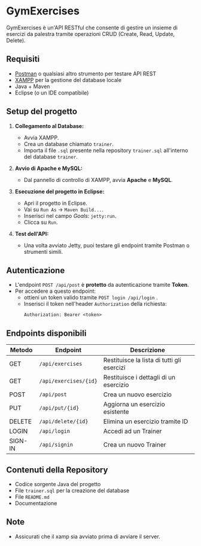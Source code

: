 # GymExercises

GymExercises è un'API RESTful che consente di gestire un insieme di esercizi da palestra tramite operazioni CRUD (Create, Read, Update, Delete).

## Requisiti

- [Postman](https://www.postman.com/) o qualsiasi altro strumento per testare API REST
- [XAMPP](https://www.apachefriends.org/it/index.html) per la gestione del database locale
- Java + Maven
- Eclipse (o un IDE compatibile)

## Setup del progetto

1. **Collegamento al Database:**
   - Avvia XAMPP.
   - Crea un database chiamato `trainer`.
   - Importa il file `.sql` presente nella repository `trainer.sql` all'interno del database `trainer`.

2. **Avvio di Apache e MySQL:**
   - Dal pannello di controllo di XAMPP, avvia **Apache** e **MySQL**.

3. **Esecuzione del progetto in Eclipse:**
   - Apri il progetto in Eclipse.
   - Vai su `Run As` → `Maven Build...`.
   - Inserisci nel campo *Goals*: `jetty:run`.
   - Clicca su `Run`.

4. **Test dell'API:**
   - Una volta avviato Jetty, puoi testare gli endpoint tramite Postman o strumenti simili.

## Autenticazione

- L'endpoint `POST /api/post` è **protetto** da autenticazione tramite **Token**.
- Per accedere a questo endpoint:
  - ottieni un token  valido  tramite `POST login /api/login` .
  - Inserisci il token nell'header `Authorization` della richiesta:
    ```
    Authorization: Bearer <token>
    ```

## Endpoints disponibili

| Metodo | Endpoint                  | Descrizione                                |
|--------|---------------------------|--------------------------------------------|
| GET    | `/api/exercises`          | Restituisce la lista di tutti gli esercizi |
| GET    | `/api/exercises/{id}`     | Restituisce i dettagli di un esercizio     |
| POST   | `/api/post`               | Crea un nuovo esercizio                    |
| PUT    | `/api/put/{id}`           | Aggiorna un esercizio esistente            |
| DELETE | `/api/delete/{id}`        | Elimina un esercizio tramite ID            |
| LOGIN  | `/api/login`              | Accedi ad un Trainer                       |
| SIGN-IN| `/api/signin`             | Crea un nuovo Trainer                      |

## Contenuti della Repository

- Codice sorgente Java del progetto
- File `trainer.sql` per la creazione del database
- File `README.md`
- Documentazione

## Note
- Assicurati che il xamp sia avviato prima di avviare il server.


